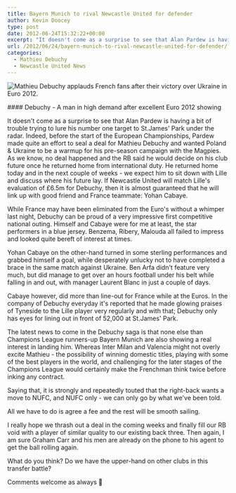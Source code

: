 ```yaml
---
title: Bayern Munich to rival Newcastle United for defender
author: Kevin Doocey
type: post
date: 2012-06-24T15:32:22+00:00
excerpt: "It doesn't come as a surprise to see that Alan Pardew is having a bit of trouble trying to lure his number one target to St.James' Park under the radar. Indeed, before the start.."
url: /2012/06/24/bayern-munich-to-rival-newcastle-united-for-defender/
categories:
  - Mathieu Debuchy
  - Newcastle United News
---
```


![Mathieu Debuchy applauds French fans after their victory over Ukraine in Euro 2012.](https://www.tynetime.com/wp-content/uploads/2012/06/Mathieu-Debuchy-France.jpg "Mathieu-Debuchy-France")

#### Debuchy - A man in high demand after excellent Euro 2012 showing

It doesn't come as a surprise to see that Alan Pardew is having a bit of trouble trying to lure his number one target to St.James' Park under the radar. Indeed, before the start of the European Championships, Pardew made quite an effort to seal a deal for Mathieu Debuchy and wanted Poland & Ukraine to be a warmup for his pre-season campaign with the Magpies. As we know, no deal happened and the RB said he would decide on his club future once he returned home from international  duty. He returned home today and in the next couple of weeks - we expect him to sit down with Lille and discuss where his future lay. If Newcastle United will match Lille's evaluation of £6.5m for Debuchy, then it is almost guaranteed that he will link up with good friend and France teammate: Yohan Cabaye.

While France may have been eliminated from the Euro's without a whimper last night, Debuchy can be proud of a very impressive first competitive national outing. Himself and Cabaye were for me at least, the star performers in a blue jersey. Benzema, Ribery, Malouda all failed to impress and looked quite bereft of interest at times.

Yohan Cabaye on the other-hand turned in some sterling performances and grabbed himself a goal, while desperately unlucky not to have completed a brace in the same match against Ukraine. Ben Arfa didn't feature very much, but did manage to get over an hours football under his belt while falling in and out, with manager Laurent Blanc in just a couple of days.

Cabaye however, did more than line-out for France while at the Euros. In the company of Debuchy everyday it's reported that he made glowing praises of Tyneside to the Lille player very regularly and with that; Debuchy only has eyes for lining out in front of 52,000 at St.James' Park.

The latest news to come in the Debuchy saga is that none else than Champions League runners-up Bayern Munich are also showing a real interest in landing him. Whereas Inter Milan and Valencia might not overly excite Mathieu - the possibility of winning domestic titles, playing with some of the best players in the world, and challenging for the later stages of the Champions League would certainly make the Frenchman think twice before inking any contract.

Saying that, it is strongly and repeatedly touted that the right-back wants a move to NUFC, and NUFC only - we can only go by what we've been told.

All we have to do is agree a fee and the rest will be smooth sailing.

I really hope we thrash out a deal in the coming weeks and finally fill our RB void with a player of similar quality to our existing back three. Then again, I am sure Graham Carr and his men are already on the phone to his agent to get the ball rolling again.

What do you think? Do we have the upper-hand on other clubs in this transfer battle?

Comments welcome as always 🙂

